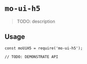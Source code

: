 # `mo-ui-h5`

> TODO: description

## Usage

```
const moUiH5 = require('mo-ui-h5');

// TODO: DEMONSTRATE API
```

